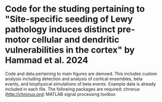 # Code for the studing pertaining to "Site-specific seeding of Lewy pathology induces distinct pre-motor cellular and dendritic vulnerabilities in the cortex" by Hammad et al. 2024
Code and data pertaining to main figures are demoed. This includes custom analysis including detection and analysis of cortical ensembles, beta events, and biophysical simulations of beta events. 
Example data is already included in each file. 
The following packages are required:
chronux (http://chronux.org)
MATLAB signal processing toolbox
